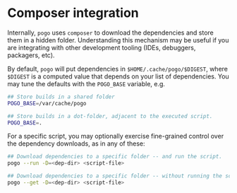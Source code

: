 # Composer integration

Internally, `pogo` uses `composer` to download the dependencies and store them in a hidden folder.
Understanding this mechanism may be useful if you are integrating with other development tooling (IDEs, debuggers, packagers, etc).

By default, `pogo` will put dependencies in `$HOME/.cache/pogo/$DIGEST`, where `$DIGEST` is a computed value
that depends on your list of dependencies. You may tune the defaults with the `POGO_BASE` variable, e.g.

```bash
## Store builds in a shared folder
POGO_BASE=/var/cache/pogo

## Store builds in a dot-folder, adjacent to the executed script.
POGO_BASE=.
```

For a specific script, you may optionally exercise fine-grained control over the dependency
downloads, as in any of these:

```bash
## Download dependencies to a specific folder -- and run the script.
pogo --run -D=<dep-dir> <script-file>

## Download dependencies to a specific folder -- without running the script.
pogo --get -D=<dep-dir> <script-file>
```
